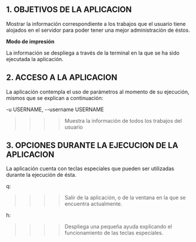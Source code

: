 
## 1. OBJETIVOS DE LA APLICACION

Mostrar la información correspondiente a los trabajos que el usuario tiene alojados en el servidor para poder tener una mejor administración de éstos. 

**Modo de impresión**

La información se despliega a través de la terminal en la que se ha sido ejecutada la aplicación.


## 2. ACCESO A LA APLICACION

La aplicación contempla el uso de parámetros al momento de su ejecución, mismos que se explican a continuación: 

-u USERNAME, --username USERNAME  
>>>> Muestra la información de todos los trabajos del usuario <USERNAME>  


## 3. OPCIONES DURANTE LA EJECUCION DE LA APLICACION

La aplicación cuenta con teclas especiales que pueden ser utilizadas durante la ejecución de ésta.  

q:  
>>>> Salir de la aplicación, o de la ventana en la que se encuentra actualmente.  

h:  
>>>> Despliega una pequeña ayuda explicando el funcionamiento de las teclas especiales.  
